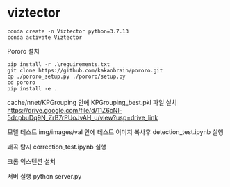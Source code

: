 # viztector
~~~
conda create -n Viztector python=3.7.13
conda activate Viztector
~~~

Pororo 설치
~~~
pip install -r .\requirements.txt
git clone https://github.com/kakaobrain/pororo.git
cp ./pororo_setup.py ./pororo/setup.py
cd pororo
pip install -e .
~~~

cache/nnet/KPGrouping 안에 KPGrouping_best.pkl 파일 설치 
https://drive.google.com/file/d/11Z6cNl-5dcpbuDq9N_ZrB7rPUoJvAH_u/view?usp=drive_link

모델 테스트
img/images/val 안에 테스트 이미지 복사후
detection_test.ipynb 실행

왜곡 탐지 
correction_test.ipynb 실행

크롬 익스텐션 설치

서버 실행
python server.py

